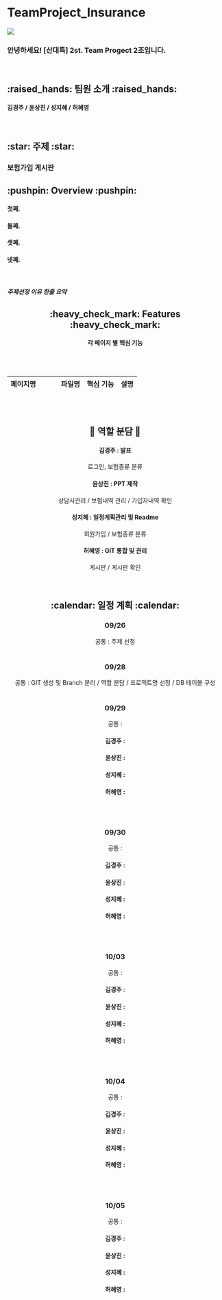 # TeamProject_Insurance

<div alinge = center>
 <img src="https://capsule-render.vercel.app/api?type=waving&color=auto&height=200&section=header&text=보험가입_게시판&fontSize=90" />
 <h3> 안녕하세요! [산대특] 2st. Team Progect 2조입니다. </h3><br>
 
 <h2> :raised_hands: 팀원 소개 :raised_hands: </h2>
 <h4> 김경주 / 윤상진 / 성지혜 / 허혜영 </h4> <br>
 
 <h2> :star: 주제 :star: </h2>
 <h3> 보험가입 게시판 </h3>
 
 <h2> :pushpin: Overview :pushpin: </h2>
  <h4> 첫째. </h4>
  <h4> 둘째. </h4>
  <h4> 셋째. </h4>
  <h4> 넷째. </h4> <br>
</div>

<h5> 주제선정 이유 한줄 요약 </h5>

<div align=center>

  <h2> :heavy_check_mark: Features :heavy_check_mark: </h2>
  <h4> 각 페이지 별 핵심 기능 </h4> <br><br>
  
  페이지명 &nbsp;&nbsp;&nbsp;&nbsp;&nbsp;&nbsp;&nbsp;&nbsp;&nbsp;| 파일명 | 핵심 기능 | 설명
  --- |---|---|---
  
  <br><br><h2> :raised_hands: 역할 분담 :raised_hands: </h2>
  <h4> 김경주 : 발표 </h4>
  로그인, 보험종류 분류
  <h4> 윤상진 : PPT 제작 </h4>
  상담사관리 / 보험내역 관리 / 가입자내역 확인
  <h4> 성지혜 : 일정계획관리 및 Readme </h4>
  회원가입 / 보험종류 분류
  <h4> 허혜영 : GIT 통합 및 관리 </h4>
  게시판 / 게시판 확인 <br><br><br>
  
  <h2> :calendar: 일정 계획 :calendar: </h2>
   
  <h3> 09/26 </h3>
  공통 : 주제 선정 <br> <br>
  
  <h3> 09/28</h3>
  공통 : GIT 생성 및 Branch 분리 / 역할 분담 / 프로젝트명 선정 / DB 테이블 구성 <br><br>
  
  <h3> 09/29 </h3>
  공통 : 
    <h4> 김경주 :  </h4>
    <h4> 윤상진 :  </h4>
    <h4> 성지혜 :  </h4>
    <h4> 허혜영 :  </h4> <br><br>
    
  <h3> 09/30 </h3>
  공통 : 
    <h4> 김경주 :  </h4>
    <h4> 윤상진 :  </h4>
    <h4> 성지혜 :  </h4>
    <h4> 허혜영 :  </h4> <br><br>
    
  <h3> 10/03</h3>
  공통 : 
    <h4> 김경주 :  </h4>
    <h4> 윤상진 :  </h4>
    <h4> 성지혜 :  </h4>
    <h4> 허혜영 :  </h4> <br><br>
    
  <h3> 10/04</h3>
  공통 : 
    <h4> 김경주 :  </h4>
    <h4> 윤상진 :  </h4>
    <h4> 성지혜 :  </h4>
    <h4> 허혜영 :  </h4> <br><br>
    
  <h3> 10/05</h3>
  공통 :
    <h4> 김경주 :  </h4>
    <h4> 윤상진 :  </h4>
    <h4> 성지혜 :  </h4>
    <h4> 허혜영 :  </h4> <br><br>
    
